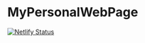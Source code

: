 # MyPersonalWebPage

[![Netlify Status](https://api.netlify.com/api/v1/badges/b6d875ad-b188-4e0f-a45a-fd81e13844f2/deploy-status)](https://app.netlify.com/sites/mohamed-webpage/deploys)
